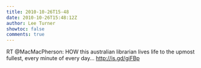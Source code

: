```yaml
---
title: 2010-10-26T15-48
date: 2010-10-26T15:48:12Z
author: Lee Turner
showtoc: false
comments: true
---
```


RT @MacMacPherson: HOW this australian librarian lives life to the upmost fullest, every minute of every day... http://is.gd/giFBp

